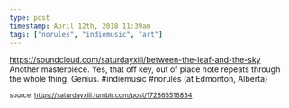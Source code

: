 ```yaml
---
type: post
timestamp: April 12th, 2018 11:39am
tags: ["norules", "indiemusic", "art"]
---
```

<a href="https://www.instagram.com/p/BheqVCjF5xx/ "></a>

<a href="https://soundcloud.com/saturdayxiii/between-the-leaf-and-the-sky" target="_blank">https://soundcloud.com/saturdayxiii/between-the-leaf-and-the-sky</a><br/>
Another masterpiece.  Yes, that off key, out of place note repeats through the whole thing. Genius. #indiemusic #norules  (at Edmonton, Alberta)
 
      
      
  
<small>source: https://saturdayxiii.tumblr.com/post/172865516834</small>